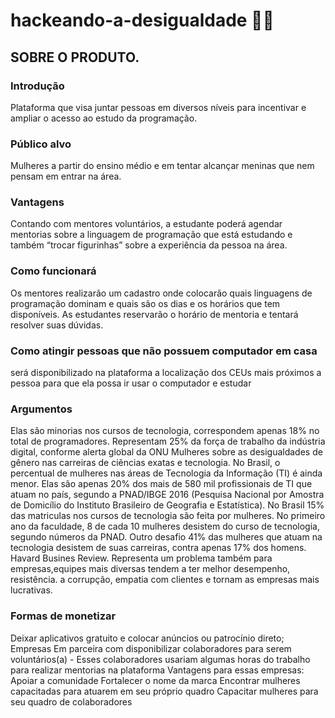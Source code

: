 # hackeando-a-desigualdade 👩‍💻

## SOBRE O PRODUTO.

### Introdução 
Plataforma que visa juntar  pessoas em diversos níveis para incentivar e ampliar o acesso ao estudo da programação.

### Público alvo  
Mulheres a partir do ensino médio e em tentar alcançar meninas que nem pensam em entrar na área.

### Vantagens 
Contando com mentores voluntários, a estudante poderá agendar mentorias sobre a linguagem de programação que está estudando e também “trocar figurinhas” sobre a experiência da pessoa na área.

### Como funcionará 
Os mentores realizarão um cadastro onde colocarão quais linguagens de programação dominam e quais são os dias e os horários que tem disponíveis.
As estudantes reservarão o horário de mentoria e tentará resolver suas dúvidas.

### Como atingir pessoas que não possuem computador em casa  
será disponibilizado na plataforma a localização dos CEUs mais próximos a pessoa para que ela possa ir usar o computador e estudar

### Argumentos  
Elas são minorias nos cursos de tecnologia, correspondem apenas 18% no total de programadores.
Representam 25% da força de trabalho da indústria digital, conforme alerta global da ONU Mulheres sobre as desigualdades de gênero nas carreiras de ciências exatas e tecnologia.
No Brasil, o percentual de mulheres nas áreas de Tecnologia da Informação (TI) é ainda menor. Elas são apenas 20% dos mais de 580 mil profissionais de TI que atuam no país, segundo a PNAD/IBGE 2016 (Pesquisa Nacional por Amostra de Domicílio do Instituto Brasileiro de Geografia e Estatística).
No Brasil 15%  das matriculas nos cursos de tecnologia são feita por mulheres.
No primeiro ano da faculdade, 8 de cada 10 mulheres desistem do curso de tecnologia, segundo números da PNAD.
Outro desafio 41% das mulheres que atuam na tecnologia desistem de suas carreiras, contra apenas 17% dos homens. Havard Busines Review.
Representa um problema também para empresas,equipes mais diversas tendem a ter melhor desempenho, resistência. a corrupção, empatia com clientes e tornam as empresas mais lucrativas.


### Formas de monetizar

Deixar aplicativos gratuito e colocar anúncios ou patrocínio direto;
Empresas 
Em parceira com  disponibilizar colaboradores para serem voluntários(a)  -
Esses colaboradores usariam algumas horas do trabalho para realizar mentorias na plataforma
Vantagens para essas empresas:
Apoiar a comunidade
Fortalecer o nome da marca
Encontrar mulheres capacitadas para atuarem em seu próprio quadro
Capacitar mulheres para seu quadro de colaboradores
